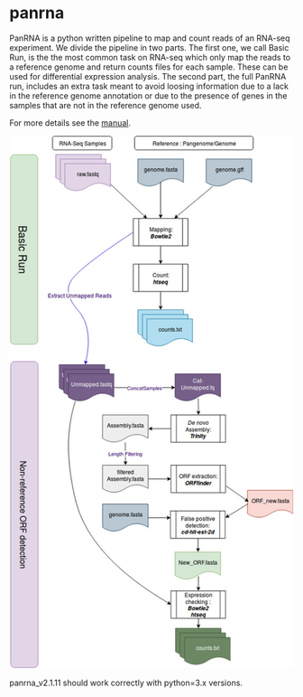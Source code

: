 # panrna
PanRNA is a python written pipeline to map and count reads of an RNA-seq experiment. We divide the pipeline in two parts. The first one, we call Basic Run, is the the most common task on RNA-seq which only map the reads to a reference genome and return counts files for each sample. These can be used for differential expression analysis. The second part, the full PanRNA run, includes an extra task meant to avoid loosing information due to a lack in the reference genome annotation or due to the presence of genes in the samples that are not in the reference genome used.

For more details see the [manual](https://github.com/Mimop/panrna/blob/master/PanRNA_manual.pdf).


![PanRAN](https://github.com/Mimop/panrna/blob/master/panrna.jpg)

panrna_v2.1.11 should work correctly with python=3.x versions.
